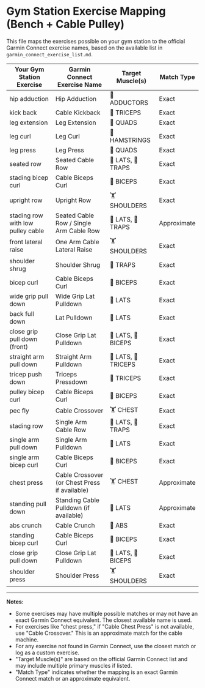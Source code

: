 # Gym Station Exercise Mapping (Bench + Cable Pulley)

This file maps the exercises possible on your gym station to the official Garmin Connect exercise names, based on the available list in `garmin_connect_exercise_list.md`.

| Your Gym Station Exercise         | Garmin Connect Exercise Name           | Target Muscle(s) | Match Type |
|-----------------------------------|---------------------------------------|------------------|------------|
| hip adduction                    | Hip Adduction                         | 🦵 ADDUCTORS     | Exact      |
| kick back                        | Cable Kickback                        | 💪 TRICEPS       | Exact      |
| leg extension                    | Leg Extension                         | 🦵 QUADS         | Exact      |
| leg curl                         | Leg Curl                              | 🦵 HAMSTRINGS    | Exact      |
| leg press                        | Leg Press                             | 🦵 QUADS         | Exact      |
| seated row                       | Seated Cable Row                      | 🦾 LATS, 🦾 TRAPS | Exact      |
| stading bicep curl               | Cable Biceps Curl                     | 💪 BICEPS        | Exact      |
| upright row                      | Upright Row                           | 🏋️ SHOULDERS     | Exact      |
| stading row with low pulley cable | Seated Cable Row / Single Arm Cable Row| 🦾 LATS, 🦾 TRAPS | Approximate|
| front lateral raise              | One Arm Cable Lateral Raise           | 🏋️ SHOULDERS     | Exact      |
| shoulder shrug                   | Shoulder Shrug                        | 🦾 TRAPS         | Exact      |
| bicep curl                       | Cable Biceps Curl                     | 💪 BICEPS        | Exact      |
| wide grip pull down              | Wide Grip Lat Pulldown                | 🦾 LATS          | Exact      |
| back full down                   | Lat Pulldown                          | 🦾 LATS          | Exact      |
| close grip pull down (front)     | Close Grip Lat Pulldown               | 🦾 LATS, 💪 BICEPS| Exact      |
| straight arm pull down           | Straight Arm Pulldown                 | 🦾 LATS, 💪 TRICEPS| Exact     |
| tricep push down                 | Triceps Pressdown                     | 💪 TRICEPS       | Exact      |
| pulley bicep curl                | Cable Biceps Curl                     | 💪 BICEPS        | Exact      |
| pec fly                          | Cable Crossover                       | 🏋️ CHEST         | Exact      |
| stading row                      | Single Arm Cable Row                  | 🦾 LATS, 🦾 TRAPS | Exact      |
| single arm pull down             | Single Arm Pulldown                   | 🦾 LATS          | Exact      |
| single arm bicep curl            | Cable Biceps Curl                     | 💪 BICEPS        | Exact      |
| chest press                      | Cable Crossover (or Chest Press if available) | 🏋️ CHEST | Approximate|
| standing pull down               | Standing Cable Pulldown (if available) | 🦾 LATS          | Approximate|
| abs crunch                       | Cable Crunch                          | 🧘 ABS           | Exact      |
| standing bicep curl              | Cable Biceps Curl                     | 💪 BICEPS        | Exact      |
| close grip pull down             | Close Grip Lat Pulldown               | 🦾 LATS, 💪 BICEPS| Exact      |
| shoulder press                   | Shoulder Press                        | 🏋️ SHOULDERS     | Exact      |

---

**Notes:**
- Some exercises may have multiple possible matches or may not have an exact Garmin Connect equivalent. The closest available name is used.
- For exercises like "chest press," if "Cable Chest Press" is not available, use "Cable Crossover." This is an approximate match for the cable machine.
- For any exercise not found in Garmin Connect, use the closest match or log as a custom exercise.
- "Target Muscle(s)" are based on the official Garmin Connect list and may include multiple primary muscles if listed.
- "Match Type" indicates whether the mapping is an exact Garmin Connect match or an approximate equivalent.
